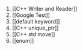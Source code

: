 
1. [[C++ Writer and Reader]]
2. [[Google Test]]
3. [[default keyword]]
4. [[C++ unique_ptr]]
5. [[C++ std move]]
6. [[enum]]
